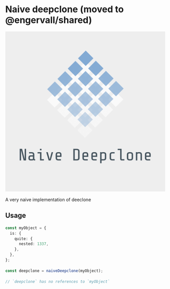 # Naive deepclone (moved to @engervall/shared)

![](https://raw.githubusercontent.com/erikengervall/gigalib/main/packages/naive-deepclone/logos/logo.png)

A very naive implementation of deeclone

## Usage

```ts
const myObject = {
  is: {
    quite: {
      nested: 1337,
    },
  },
};

const deepclone = naiveDeepclone(myObject);

// `deepclone` has no references to `myObject`
```
